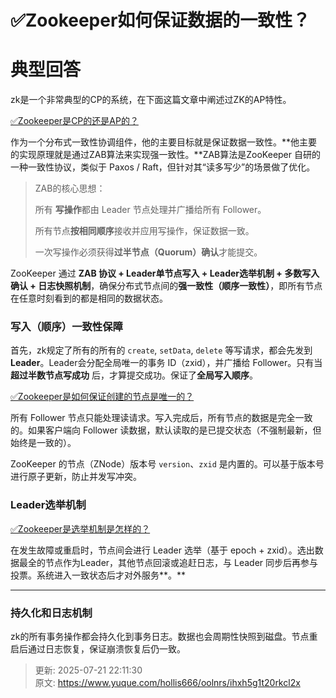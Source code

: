 # ✅Zookeeper如何保证数据的一致性？

# 典型回答


zk是一个非常典型的CP的系统，在下面这篇文章中阐述过ZK的AP特性。



[✅Zookeeper是CP的还是AP的？](https://www.yuque.com/hollis666/oolnrs/lxznb86av97adwt6)



作为一个分布式一致性协调组件，他的主要目标就是保证数据一致性。**他主要的实现原理就是通过ZAB算法来实现强一致性。**ZAB算法是ZooKeeper 自研的一种一致性协议，类似于 Paxos / Raft，但针对其“读多写少”的场景做了优化。



> ZAB的核心思想：
>
> 所有 **写操作**都由 Leader 节点处理并广播给所有 Follower。
>
> 所有节点**按相同顺序**接收并应用写操作，保证数据一致。
>
> 一次写操作必须获得**过半节点（Quorum）确认**才能提交。
>



ZooKeeper 通过 **ZAB 协议 + Leader单节点写入 + Leader选举机制 + 多数写入确认 + 日志快照机制**，确保分布式节点间的**强一致性（顺序一致性）**，即所有节点在任意时刻看到的都是相同的数据状态。  



### 写入（顺序）一致性保障


首先，zk规定了所有的所有的 `create`, `setData`, `delete` 等写请求，都会先发到 **Leader**。Leader会分配全局唯一的事务 ID（zxid），并广播给 Follower。只有当 **超过半数节点写成功** 后，才算提交成功。保证了**全局写入顺序**。



[✅Zookeeper是如何保证创建的节点是唯一的？](https://www.yuque.com/hollis666/oolnrs/bpbx3ste8amlehv8)



所有 Follower 节点只能处理读请求。写入完成后，所有节点的数据是完全一致的。如果客户端向 Follower 读数据，默认读取的是已提交状态（不强制最新，但始终是一致的）。



ZooKeeper 的节点（ZNode）版本号 `version`、`zxid` 是内置的。可以基于版本号进行原子更新，防止并发写冲突。



### Leader选举机制


[✅Zookeeper是选举机制是怎样的？](https://www.yuque.com/hollis666/oolnrs/tsfqf463g4mbh41k)



在发生故障或重启时，节点间会进行 Leader 选举（基于 epoch + zxid）。选出数据最全的节点作为Leader，其他节点回滚或追赶日志，与 Leader 同步后再参与投票。系统进入一致状态后才对外服务**。**

****

### 持久化和日志机制


zk的所有事务操作都会持久化到事务日志。数据也会周期性快照到磁盘。节点重启后通过日志恢复，保证崩溃恢复后仍一致。



> 更新: 2025-07-21 22:11:30  
> 原文: <https://www.yuque.com/hollis666/oolnrs/ihxh5g1t20rkcl2x>